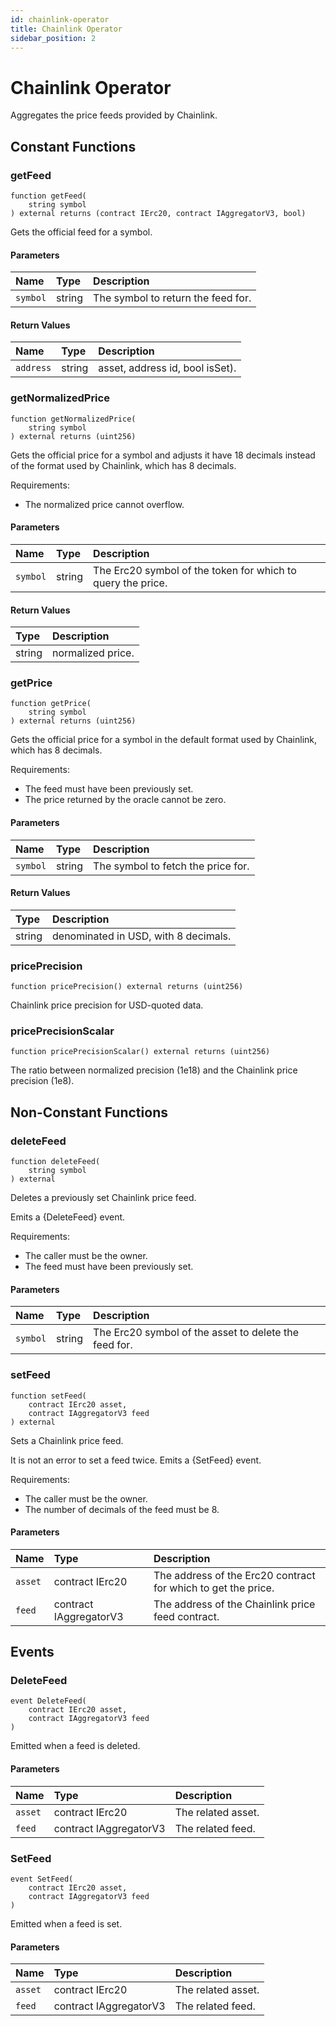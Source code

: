 ```yaml
---
id: chainlink-operator
title: Chainlink Operator
sidebar_position: 2
---
```


# Chainlink Operator

Aggregates the price feeds provided by Chainlink.

## Constant Functions

### getFeed

```solidity
function getFeed(
    string symbol
) external returns (contract IErc20, contract IAggregatorV3, bool)
```

Gets the official feed for a symbol.

#### Parameters

| Name     | Type   | Description                        |
| :------- | :----- | :--------------------------------- |
| `symbol` | string | The symbol to return the feed for. |

#### Return Values

| Name      | Type   | Description                     |
| :-------- | :----- | :------------------------------ |
| `address` | string | asset, address id, bool isSet). |

### getNormalizedPrice

```solidity
function getNormalizedPrice(
    string symbol
) external returns (uint256)
```

Gets the official price for a symbol and adjusts it have 18 decimals instead of the
format used by Chainlink, which has 8 decimals.

Requirements:

- The normalized price cannot overflow.

#### Parameters

| Name     | Type   | Description                                                 |
| :------- | :----- | :---------------------------------------------------------- |
| `symbol` | string | The Erc20 symbol of the token for which to query the price. |

#### Return Values

| Type   | Description       |
| :----- | :---------------- |
| string | normalized price. |

### getPrice

```solidity
function getPrice(
    string symbol
) external returns (uint256)
```

Gets the official price for a symbol in the default format used by Chainlink, which
has 8 decimals.

Requirements:

- The feed must have been previously set.
- The price returned by the oracle cannot be zero.

#### Parameters

| Name     | Type   | Description                        |
| :------- | :----- | :--------------------------------- |
| `symbol` | string | The symbol to fetch the price for. |

#### Return Values

| Type   | Description                          |
| :----- | :----------------------------------- |
| string | denominated in USD, with 8 decimals. |

### pricePrecision

```solidity
function pricePrecision() external returns (uint256)
```

Chainlink price precision for USD-quoted data.

### pricePrecisionScalar

```solidity
function pricePrecisionScalar() external returns (uint256)
```

The ratio between normalized precision (1e18) and the Chainlink price precision (1e8).

## Non-Constant Functions

### deleteFeed

```solidity
function deleteFeed(
    string symbol
) external
```

Deletes a previously set Chainlink price feed.

Emits a {DeleteFeed} event.

Requirements:

- The caller must be the owner.
- The feed must have been previously set.

#### Parameters

| Name     | Type   | Description                                           |
| :------- | :----- | :---------------------------------------------------- |
| `symbol` | string | The Erc20 symbol of the asset to delete the feed for. |

### setFeed

```solidity
function setFeed(
    contract IErc20 asset,
    contract IAggregatorV3 feed
) external
```

Sets a Chainlink price feed.

It is not an error to set a feed twice. Emits a {SetFeed} event.

Requirements:

- The caller must be the owner.
- The number of decimals of the feed must be 8.

#### Parameters

| Name    | Type                   | Description                                                   |
| :------ | :--------------------- | :------------------------------------------------------------ |
| `asset` | contract IErc20        | The address of the Erc20 contract for which to get the price. |
| `feed`  | contract IAggregatorV3 | The address of the Chainlink price feed contract.             |

## Events

### DeleteFeed

```solidity
event DeleteFeed(
    contract IErc20 asset,
    contract IAggregatorV3 feed
)
```

Emitted when a feed is deleted.

#### Parameters

| Name    | Type                   | Description        |
| :------ | :--------------------- | :----------------- |
| `asset` | contract IErc20        | The related asset. |
| `feed`  | contract IAggregatorV3 | The related feed.  |

### SetFeed

```solidity
event SetFeed(
    contract IErc20 asset,
    contract IAggregatorV3 feed
)
```

Emitted when a feed is set.

#### Parameters

| Name    | Type                   | Description        |
| :------ | :--------------------- | :----------------- |
| `asset` | contract IErc20        | The related asset. |
| `feed`  | contract IAggregatorV3 | The related feed.  |
